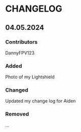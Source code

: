 # CHANGELOG

## 04.05.2024
### Contributors
DannyFPV123

### Added
Photo of my Lightshield

### Changed
Updated my change log for Aiden

### Removed
...